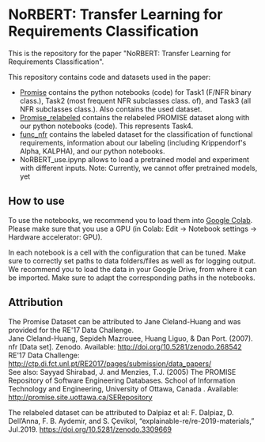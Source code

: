# NoRBERT: Transfer Learning for Requirements Classification
This is the repository for the paper "NoRBERT: Transfer Learning for Requirements Classification".

This repository contains code and datasets used in the paper:
* [Promise](./Promise/) contains the python notebooks (code) for Task1 (F/NFR binary class.), Task2 (most frequent NFR subclasses class. of), and Task3 (all NFR subclasses class.). Also contains the used dataset.
* [Promise_relabeled](./Promise_relabeled/) contains the relabeled PROMISE dataset along with our python notebooks (code). This represents Task4.
* [func_nfr](./func_nfr/) contains the labeled dataset for the classification of functional requirements, information about our labeling (including Krippendorf's Alpha, KALPHA), and our python notebooks.
* NoRBERT_use.ipynp allows to load a pretrained model and experiment with different inputs. Note: Currently, we cannot offer pretrained models, yet

## How to use
To use the notebooks, we recommend you to load them into [Google Colab](https://colab.research.google.com/github/norbert-one/NoRBERT).
Please make sure that you use a GPU (in Colab: Edit -> Notebook settings -> Hardware accelerator: GPU).

In each notebook is a cell with the configuration that can be tuned.
Make sure to correctly set paths to data folders/files as well as for logging output.
We recommend you to load the data in your Google Drive, from where it can be imported.
Make sure to adapt the corresponding paths in the notebooks.


## Attribution
The Promise Dataset can be attributed to Jane Cleland-Huang and was provided for the RE'17 Data Challenge.<br>
Jane Cleland-Huang, Sepideh Mazrouee, Huang Liguo, & Dan Port. (2007). nfr [Data set]. Zenodo. Available: http://doi.org/10.5281/zenodo.268542<br>
RE'17 Data Challenge: http://ctp.di.fct.unl.pt/RE2017/pages/submission/data_papers/<br>
See also: 
Sayyad Shirabad, J. and Menzies, T.J. (2005) The PROMISE Repository of Software Engineering Databases. School of Information Technology and Engineering, University of Ottawa, Canada . Available: http://promise.site.uottawa.ca/SERepository 

The relabeled dataset can be attributed to Dalpiaz et al:
F. Dalpiaz, D. Dell’Anna,  F. B. Aydemir, and  S. Çevikol, “explainable-re/re-2019-materials,” Jul.2019. https://doi.org/10.5281/zenodo.3309669
